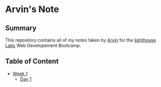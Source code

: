 # Arvin's Note
## Summary
This repository contains all of my notes taken by [Arvin](https://github.com/ArvinRad) for the [lighthouse Labs](https://www.lighthouselabs.ca/) Web Developement Bootcamp.
## Table of Content
* [Week 1](/Week_1)
  * [Day 1](/Week_1/Day_1)
